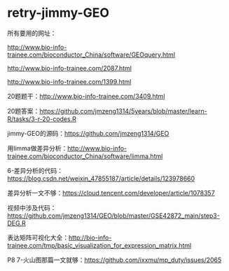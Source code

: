 # retry-jimmy-GEO
所有要用的网址：

http://www.bio-info-trainee.com/bioconductor_China/software/GEOquery.html

http://www.bio-info-trainee.com/2087.html

http://www.bio-info-trainee.com/1399.html

20题题干：http://www.bio-info-trainee.com/3409.html

20题答案：https://github.com/jmzeng1314/5years/blob/master/learn-R/tasks/3-r-20-codes.R 

jimmy-GEO的源码：https://github.com/jmzeng1314/GEO

用limma做差异分析：http://www.bio-info-trainee.com/bioconductor_China/software/limma.html

6-差异分析的代码：https://blog.csdn.net/weixin_47855187/article/details/123978660

差异分析一文不够：https://cloud.tencent.com/developer/article/1078357

视频中涉及代码：https://github.com/jmzeng1314/GEO/blob/master/GSE42872_main/step3-DEG.R

表达矩阵可视化大全：http://bio-info-trainee.com/tmp/basic_visualization_for_expression_matrix.html

P8 7-火山图那篇一文就够：https://github.com/ixxmu/mp_duty/issues/2065
